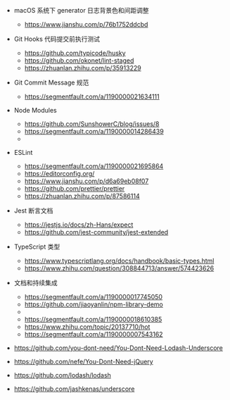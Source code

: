 - macOS 系统下 generator 日志背景色和间距调整 
  - https://www.jianshu.com/p/76b1752ddcbd
- Git Hooks 代码提交前执行测试
  - https://github.com/typicode/husky
  - https://github.com/okonet/lint-staged
  - https://zhuanlan.zhihu.com/p/35913229
- Git Commit Message 规范
  - https://segmentfault.com/a/1190000021634111
- Node Modules 
  - https://github.com/SunshowerC/blog/issues/8
  - https://segmentfault.com/a/1190000014286439
  - 
- ESLint
  - https://segmentfault.com/a/1190000021695864
  - https://editorconfig.org/
  - https://www.jianshu.com/p/d6a69eb08f07
  - https://github.com/prettier/prettier
  - https://zhuanlan.zhihu.com/p/87586114
- Jest 断言文档
  - https://jestjs.io/docs/zh-Hans/expect
  - https://github.com/jest-community/jest-extended
- TypeScript 类型  
  - https://www.typescriptlang.org/docs/handbook/basic-types.html
  - https://www.zhihu.com/question/308844713/answer/574423626
- 文档和持续集成
  - https://segmentfault.com/a/1190000017745050
  - https://github.com/jiaoyanlin/npm-library-demo
  - 
  - https://segmentfault.com/a/1190000018610385
  - https://www.zhihu.com/topic/20137710/hot
  - https://segmentfault.com/a/1190000007543162

- https://github.com/you-dont-need/You-Dont-Need-Lodash-Underscore
- https://github.com/nefe/You-Dont-Need-jQuery
- https://github.com/lodash/lodash
- https://github.com/jashkenas/underscore